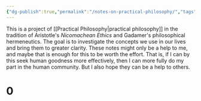```yaml
---
{"dg-publish":true,"permalink":"/notes-on-practical-philosophy/","tags":["gardenEntry"]}
---
```



This is a project of [[Practical Philosophy\|practical philosophy]] in the tradition of Aristotle's *Nicomachean Ethics* and Gadamer's philosophical hermeneutics. The goal is to investigate the concepts we use in our lives and bring them to greater clarity. These notes might only be a help to me, and maybe that is enough for this to be worth the effort. That is, if I can by this seek human goodness more effectively, then I can more fully do my part in the human community. But I also hope they can be a help to others.

# 0